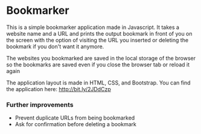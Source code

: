 # Bookmarker

This is a simple bookmarker application made in Javascript. It takes a website name and a URL and prints the output bookmark in front of you on the screen with the option of visiting the URL you inserted or deleting the bookmark if you don't want it anymore.

The websites you bookmarked are saved in the local storage of the browser so the bookmarks are saved even if you close the browser tab or reload it again

The application layout is made in HTML, CSS, and Bootstrap. You can find the application here: http://bit.ly/2JDdCzp

### Further improvements
- Prevent duplicate URLs from being bookmarked
- Ask for confirmation before deleting a bookmark
